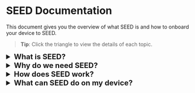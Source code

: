 # SEED Documentation

This document gives you the overview of what SEED is and how to
onboard your device to SEED.

> **Tip**: Click the triangle to view the details of each topic.

<details>
<summary style="font-size:20px;font-weight:bold">What is SEED?</summary>

SEED is the Singapore Government's implementation of Identity and Access Management (IAM) and zero trust framework to protect against unauthorised access to the Government's engineering resources, such as Government on Commercial Cloud (GCC) and the Singapore Tech Stack(SGTS).

Zero Trust replaces traditional Virtual Private Network (VPN) connections and network-based security policies with a standardised central identity provider. It offers enforcement of access policies allowing only authorised users to use devices compliant with device postures.

</details>

<details>
<summary style="font-size:20px;font-weight:bold">Why do we need SEED?</summary>

- Detects and provides remediation steps for known malware.
- Detects if the endpoint meets the required security hardening baseline according to the corresponding Center of Internet Security (CIS) benchmark for the installed endpoint operating system.
- Detects if the endpoint’s operating system version and security patches are up-to-date.
- Prevents accessing the resources of GCC and the SGTS services if the above requirements are not satisfied.

</details>

<details>
<summary style="font-size:20px;font-weight:bold">How does SEED work?</summary>

SEED comprises of three components:

- TechPass
- Cloudflare
- Development Environment Endpoint Posture(DEEP)

<!-- tabs:start -->

### **TechPass**

This is the Identity Access Management(IAM) and Single Sign-On(SSO) solution for accessing SGTS and GCC services.

### **Cloudflare**

The security platform that enforces Zero Trust network access allowing faster and safer connections to the Internet and applications. This comprises of the following:<br>- **Cloudflare WARP**: Replaces the traditional VPN clients.<br>- **Cloudflare Gateway**: Blocks and protects from malicious content.<br>- **Cloudflare Access**: Evaluates every request for user identity and device context.

### **DEEP**

Device management layer of SEED. It establishes a robust security baseline automatically​ and prevents insecure or compromised devices from accessing engineering resources.​ DEEP manages the following:<br>- **Microsoft Intune**: Provides device and application management including remote application deployment and selective device wipe.<br>- **Microsoft Defender Advanced Threat Prevention**: Enterprise class vulnerability management, threat detection and response security solution.<br>- **Tanium**: Works with Cloudflare to ensure posture-based conditional access to the endpoint assets.

<!-- tabs:end -->

</details>

<details>
<summary style="font-size:20px;font-weight:bold">What can SEED do on my device?</summary>


|SEED can do the following on your device|SEED cannot do the following on your device|
|---|---|
|- View the model number, serial number and operating system of the device.<br>- View the names of the applications you have installed.<br>- Identify your device by name.<br>- Reset lost or stolen device to factory setting upon required consent and approval from device owner and manager-in-charge, respectively.|- View the browsing history.<br>-Access your emails, contacts and calendar.<br>- Access your documents.|

</details>














<!--
# Overview

Security Suite for Engineering Endpoint Devices (SEED) is a Mobile Device Management (MDM) platform for the Government on Commercial Cloud (GCC) 2.0 environment.


> **Note**:
SEED is the MDM solution for your **internet** device which is not a GSIB device.

It includes the following components:

- **TechPass**: An Identity Service that allows single sign-on for users to seamlessly access Singapore Government Tech Stack(SGTS) and Government on Commercial Cloud (GCC) 2.0 services.

- **Cloudflare Teams**:  This ensures Zero trust network access and includes Cloudflare Access and Cloudflare Gateway.

  **Cloudflare Access**
	- securely exposes internal applications and services
	- enforces device-aware user access policies
	- logs application activities

  **Cloudflare Gateway**
  - secure Domain Name Server (DNS) resolver
  - filters malicious content
  - inspects and logs all DNS queries
  - allows requests based on granular policies

**Developers' Environment Endpoint Posture**: The device management layer of MDM. It manages the following:

- **Microsoft Intune**: Provides device and application management, including remote application deployment and selective device wipe.

- **Microsoft Defender for Endpoint**: Enterprise class vulnerability management, threat detection and response security solution.

- **Tanium**: Endpoint assets and posture management. Works with Cloudflare to ensure posture based conditional access.
